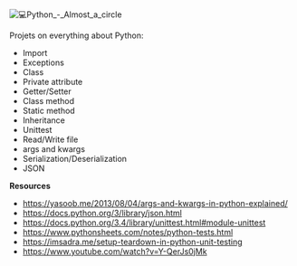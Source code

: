![💻Python_-_Almost_a_circle](https://user-images.githubusercontent.com/110534527/212628108-a23b63f8-1444-4fa8-9af6-816f6e2016a9.png)

Projets on everything about Python:
  * Import
  * Exceptions
  * Class
  * Private attribute
  * Getter/Setter
  * Class method
  * Static method
  * Inheritance
  * Unittest
  * Read/Write file
  * args and kwargs
  * Serialization/Deserialization
  * JSON
  

**Resources**
  * https://yasoob.me/2013/08/04/args-and-kwargs-in-python-explained/
  * https://docs.python.org/3/library/json.html
  * https://docs.python.org/3.4/library/unittest.html#module-unittest
  * https://www.pythonsheets.com/notes/python-tests.html
  * https://imsadra.me/setup-teardown-in-python-unit-testing
  * https://www.youtube.com/watch?v=Y-QerJs0jMk
